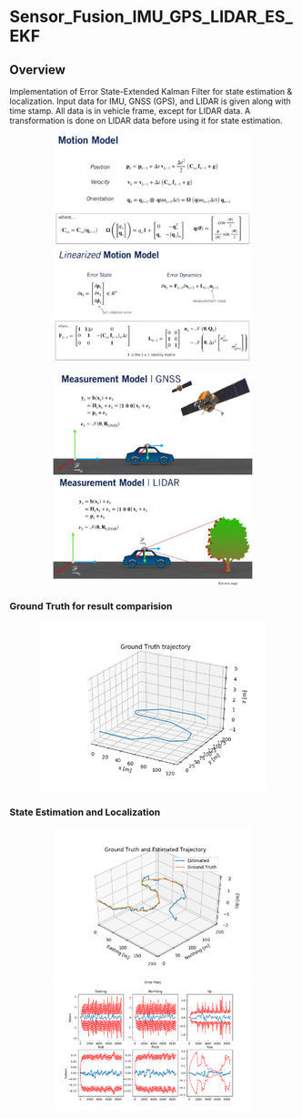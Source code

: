 # Sensor_Fusion_IMU_GPS_LIDAR_ES_EKF

## Overview 
Implementation of Error State-Extended Kalman Filter for state estimation & localization. Input data for IMU, GNSS (GPS), and LIDAR is given along with time stamp. All data is in vehicle frame, except for LIDAR data. A transformation is done on LIDAR data before using it for state estimation.

<p align="center">
<img src="https://github.com/varunasthana92/Sensor_Fusion_IMU_GPS_LIDAR_ES_EKF/blob/main/data/motion_model.png" width = 350>
<img src="https://github.com/varunasthana92/Sensor_Fusion_IMU_GPS_LIDAR_ES_EKF/blob/main/data/linearized_motion.png" width = 350>
</p>

<p align="center">
<img src="https://github.com/varunasthana92/Sensor_Fusion_IMU_GPS_LIDAR_ES_EKF/blob/main/data/gnss_model.png" width = 350>
<img src="https://github.com/varunasthana92/Sensor_Fusion_IMU_GPS_LIDAR_ES_EKF/blob/main/data/lidar_model.png" width = 350>
</p>

### Ground Truth for result comparision
<p align="center">
<img src="https://github.com/varunasthana92/Sensor_Fusion_IMU_GPS_LIDAR_ES_EKF/blob/main/output/gtruth.png" width = 400>
</p>

### State Estimation and Localization
<p align="center">
<img src="https://github.com/varunasthana92/Sensor_Fusion_IMU_GPS_LIDAR_ES_EKF/blob/main/output/estimation.png" width = 350>
<img src="https://github.com/varunasthana92/Sensor_Fusion_IMU_GPS_LIDAR_ES_EKF/blob/main/output/error_plots.png" width = 350>
</p>



